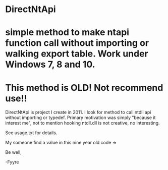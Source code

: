 # DirectNtApi
# simple method to make ntapi function call without importing or walking export table. Work under Windows 7, 8 and 10.

# This method is OLD! Not recommend use!!

DirectNtApi is project I create in 2011. I look for method to call ntdll api without importing or typedef. Primary motivation was simply "because it interest me", not to mention hooking ntdll.dll is not creative, no interesting.

See usage.txt for details.

My someone find a value in this nine year old code =>

Be well,

-Fyyre
